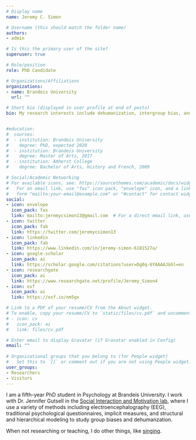 ```yaml
---
# Display name
name: Jeremy C. Simon

# Username (this should match the folder name)
authors:
- admin

# Is this the primary user of the site?
superuser: true

# Role/position
role: PhD Candidate

# Organizations/Affiliations
organizations:
- name: Brandeis University
  url: ""

# Short bio (displayed in user profile at end of posts)
bio: My research interests include dehumanization, intergroup bias, and neural synchrony.


#education:
#  courses:
#  - institution: Brandeis University
#    degree: PhD, expected 2020
#  - institution: Brandeis University
#    degree: Master of Arts, 2017
#  - institution: Amherst College
#    degree: Bachelor of Arts, History and French, 2009

# Social/Academic Networking
# For available icons, see: https://sourcethemes.com/academic/docs/widgets/#icons
#   For an email link, use "fas" icon pack, "envelope" icon, and a link in the
#   form "mailto:your-email@example.com" or "#contact" for contact widget.
social:
- icon: envelope
  icon_pack: fas
  link: mailto:jeremycsimon13@gmail.com  # For a direct email link, use "mailto:test@example.org".
- icon: twitter
  icon_pack: fab
  link: https://twitter.com/jeremycsimon13
- icon: linkedin
  icon_pack: fab
  link: https://www.linkedin.com/in/jeremy-simon-6181527a/
- icon: google-scholar
  icon_pack: ai
  link: https://scholar.google.com/citations?user=Dg0q-6YAAAAJ&hl=en
- icon: researchgate
  icon_pack: ai
  link: https://www.researchgate.net/profile/Jeremy_Simon4
- icon: osf
  icon_pack: ai
  link: https://osf.io/nm5gx

# Link to a PDF of your resume/CV from the About widget.
# To enable, copy your resume/CV to `static/files/cv.pdf` and uncomment the lines below.  
# - icon: cv
#   icon_pack: ai
#   link: files/cv.pdf

# Enter email to display Gravatar (if Gravatar enabled in Config)
email: ""
  
# Organizational groups that you belong to (for People widget)
#   Set this to `[]` or comment out if you are not using People widget.  
user_groups:
- Researchers
- Visitors
---
```


I am a fifth-year PhD student in Psychology at Brandeis University. I work with Dr. Jennifer Gutsell in the [Social Interaction and Motivation lab](https://www.brandeis.edu/psychology/gutsell/), where I use a variety of methods including electroencephalography (EEG), traditional psychological questionnaires, implicit measures, and structural and hierarchical modeling to study group biases and dehumanzation.  
  
When not researching or teaching, I do other things, like [singing](https://www.youtube.com/user/HarvardVoiceLab).
